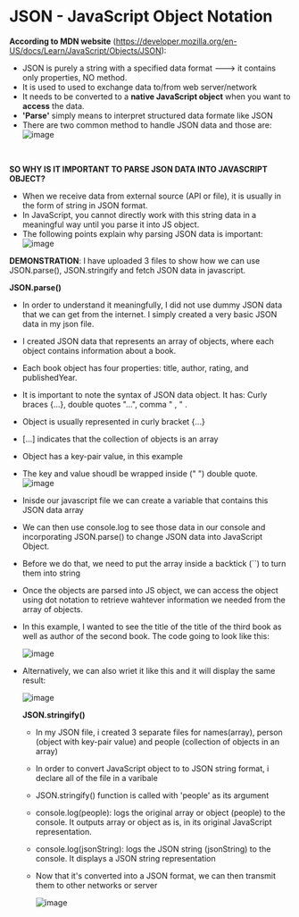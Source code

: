 # JSON - JavaScript Object Notation

**According to MDN website** (https://developer.mozilla.org/en-US/docs/Learn/JavaScript/Objects/JSON):
* JSON is purely a string with a specified data format ---> it contains only properties, NO method.
* It is used to used to exchange data to/from web server/network
* It needs to be converted to a **native JavaScript object** when you want to **access** the data.
* **'Parse'** simply means to interpret structured data formate like JSON
* There are two common method to handle JSON data and those are:
![image](https://github.com/asyikin22/JSON/assets/148519441/0779032d-7a9c-4835-ad06-171eee56a82c)

<br>

**SO WHY IS IT IMPORTANT TO PARSE JSON DATA INTO JAVASCRIPT OBJECT?**
* When we receive data from external source (API or file), it is usually in the form of string in JSON format.
* In JavaScript, you cannot directly work with this string data in a meaningful way until you parse it into JS object.
* The following points explain why parsing JSON data is important:
![image](https://github.com/asyikin22/JSON/assets/148519441/1fa5cd29-a321-48fa-bda6-c3f84d50004c)

**DEMONSTRATION**: I have uploaded 3 files to show how we can use JSON.parse(), JSON.stringify and fetch JSON data in javascript.

**JSON.parse()**
* In order to understand it meaningfully, I did not use dummy JSON data that we can get from the internet. I simply created a very basic JSON data in my  json file.
* I created JSON data that represents an array of objects, where each object contains information about a book.
* Each book object has four properties: title, author, rating, and publishedYear.
* It is important to note the syntax of JSON data object. It has: Curly braces {…}, double quotes "…",  comma " , " .
* Object is usually represented in curly bracket {...}
* [...] indicates that the collection of objects is an array
* Object has a key-pair value, in this example
* The key and value shoudl be wrapped inside (" ") double quote.
  ![image](https://github.com/asyikin22/JSON/assets/148519441/f96fe559-3961-45bb-8a0d-0b3a0342bd26)

* Inisde our javascript file we can create a variable that contains this JSON data array
* We can then use console.log to see those data in our console and incorporating JSON.parse() to change JSON data into JavaScript Object.
* Before we do that, we need to put the array inside a backtick (``) to turn them into string
* Once the objects are parsed into JS object, we can access the object using dot notation to retrieve wahtever information we needed from the array of objects.
* In this example, I wanted to see the title of the title of the third book as well as author of the second book. The code going to look like this:
  
  ![image](https://github.com/asyikin22/JSON/assets/148519441/a6e0f085-ac4d-4a8c-9b7d-df18b2dca1b1)
* Alternatively, we can also wriet it like this and it will display the same result:

  ![image](https://github.com/asyikin22/JSON/assets/148519441/7d541e42-cec2-474f-9ea5-c161d025ada0)

  **JSON.stringify()**
  * In my JSON file, i created 3 separate files for names(array), person (object with key-pair value) and people (collection of objects in an array)
  * In order to convert JavaScript object to to JSON string format, i declare all of the file in a varibale
  * JSON.stringify() function is called with 'people' as its argument
  * console.log(people): logs the original array or object (people) to the console. It outputs array or object as is, in its original JavaScript representation.
  * console.log(jsonString): logs the JSON string (jsonString) to the console. It displays a JSON string representation
  * Now that it's converted into a JSON format, we can then transmit them to other networks or server
    
    ![image](https://github.com/asyikin22/JSON/assets/148519441/06d8a9aa-70d9-45a4-aa3a-972dfddd7109)



  
